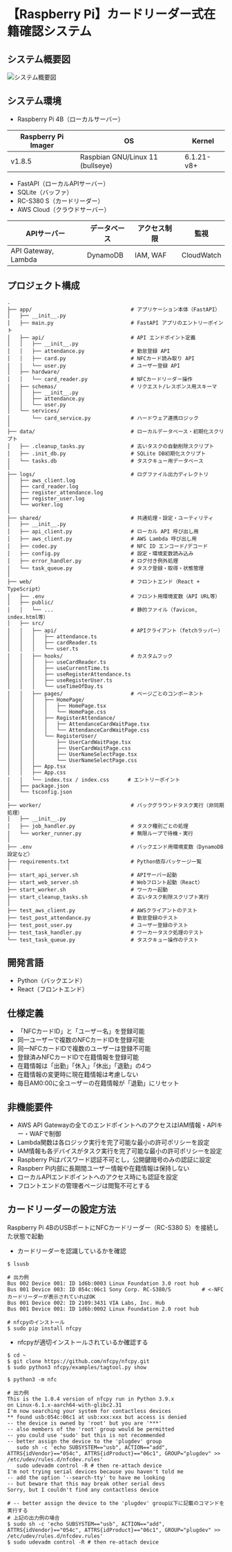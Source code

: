 # 【Raspberry Pi】カードリーダー式在籍確認システム

## システム概要図

![システム概要図](documents/システム概要図.png)

## システム環境

- Raspberry Pi 4B（ローカルサーバー）

| Raspberry Pi Imager | OS                               | Kernel     |
----                  |----                              |----
| v1.8.5              | Raspbian GNU/Linux 11 (bullseye) | 6.1.21-v8+ |

- FastAPI（ローカルAPIサーバー）
- SQLite（バッファ）
- RC-S380 S（カードリーダー）
- AWS Cloud（クラウドサーバー）

| APIサーバー          | データベース | アクセス制限 | 監視       |
----                  |----         |----         |----
| API Gateway, Lambda | DynamoDB    | IAM, WAF    | CloudWatch |

## プロジェクト構成

```
.
├── app/                                # アプリケーション本体（FastAPI）
│   ├── __init__.py
│   ├── main.py                         # FastAPI アプリのエントリーポイント
│   ├── api/                            # API エンドポイント定義
│   │   ├── __init__.py
│   │   ├── attendance.py               # 勤怠登録 API
│   │   ├── card.py                     # NFCカード読み取り API
│   │   └── user.py                     # ユーザー登録 API
│   ├── hardware/
│   │   └── card_reader.py              # NFCカードリーダー操作
│   ├── schemas/                        # リクエスト/レスポンス用スキーマ
│   │   ├── __init__.py
│   │   ├── attendance.py
│   │   └── user.py
│   └── services/
│       └── card_service.py             # ハードウェア連携ロジック
│
├── data/                               # ローカルデータベース・初期化スクリプト
│   ├── .cleanup_tasks.py               # 古いタスクの自動削除スクリプト
│   ├── .init_db.py                     # SQLite DB初期化スクリプト
│   └── tasks.db                        # タスクキュー用データベース
│
├── logs/                               # ログファイル出力ディレクトリ
│   ├── aws_client.log
│   ├── card_reader.log
│   ├── register_attendance.log
│   ├── register_user.log
│   └── worker.log
│
├── shared/                             # 共通処理・設定・ユーティリティ
│   ├── __init__.py
│   ├── api_client.py                   # ローカル API 呼び出し用
│   ├── aws_client.py                   # AWS Lambda 呼び出し用
│   ├── codec.py                        # NFC ID エンコード/デコード
│   ├── config.py                       # 設定・環境変数読み込み
│   ├── error_handler.py                # ログ付き例外処理
│   └── task_queue.py                   # タスク登録・取得・状態管理
│
├── web/                                # フロントエンド（React + TypeScript）
│   ├── .env                            # フロント用環境変数（API URL等）
│   ├── public/
│   │   └── ...                         # 静的ファイル（favicon, index.html等）
│   ├── src/
│   │   ├── api/                        # APIクライアント（fetchラッパー）
│   │   │   ├── attendance.ts
│   │   │   ├── cardReader.ts
│   │   │   └── user.ts
│   │   ├── hooks/                      # カスタムフック
│   │   │   ├── useCardReader.ts
│   │   │   ├── useCurrentTime.ts
│   │   │   ├── useRegisterAttendance.ts
│   │   │   ├── useRegisterUser.ts
│   │   │   └── useTimeOfDay.ts
│   │   ├── pages/                      # ページごとのコンポーネント
│   │   │   ├── HomePage/
│   │   │   │   ├── HomePage.tsx
│   │   │   │   └── HomePage.css
│   │   │   ├── RegisterAttendance/
│   │   │   │   ├── AttendanceCardWaitPage.tsx
│   │   │   │   └── AttendanceCardWaitPage.css
│   │   │   └── RegisterUser/
│   │   │       ├── UserCardWaitPage.tsx
│   │   │       ├── UserCardWaitPage.css
│   │   │       ├── UserNameSelectPage.tsx
│   │   │       └── UserNameSelectPage.css
│   │   ├── App.tsx
│   │   ├── App.css
│   │   └── index.tsx / index.css      # エントリーポイント
│   ├── package.json
│   └── tsconfig.json
│
├── worker/                             # バックグラウンドタスク実行（非同期処理）
│   ├── __init__.py
│   ├── job_handler.py                  # タスク種別ごとの処理
│   └── worker_runner.py                # 無限ループで待機・実行
│
├── .env                                # バックエンド用環境変数（DynamoDB設定など）
├── requirements.txt                    # Python依存パッケージ一覧
│
├── start_api_server.sh                 # APIサーバー起動
├── start_web_server.sh                 # Webフロント起動（React）
├── start_worker.sh                     # ワーカー起動
├── start_cleanup_tasks.sh              # 古いタスク削除スクリプト実行
│
├── test_aws_client.py                  # AWSクライアントのテスト
├── test_post_attendance.py             # 勤怠登録のテスト
├── test_post_user.py                   # ユーザー登録のテスト
├── test_task_handler.py                # ワーカータスク処理のテスト
└── test_task_queue.py                  # タスクキュー操作のテスト
```

## 開発言語

- Python（バックエンド）
- React（フロントエンド）

## 仕様定義

- 「NFCカードID」と「ユーザー名」を登録可能
- 同一ユーザーで複数のNFCカードIDを登録可能
- 同一NFCカードIDで複数のユーザーは登録不可能
- 登録済みNFCカードIDで在籍情報を登録可能
- 在籍情報は「出勤」「休入」「休出」「退勤」の4つ
- 在籍情報の変更時に現在籍情報は考慮しない
- 毎日AM0:00に全ユーザーの在籍情報が「退勤」にリセット

## 非機能要件

- AWS API Gatewayの全てのエンドポイントへのアクセスはIAM情報・APIキー・WAFで制御
- Lambda関数は各ロジック実行を完了可能な最小の許可ポリシーを設定
- IAM情報も各デバイスがタスク実行を完了可能な最小の許可ポリシーを設定
- Raspberry Piはパスワード認証不可とし，公開鍵暗号のみの認証に設定
- Raspberr Pi内部に長期間ユーザー情報や在籍情報は保持しない
- ローカルAPIエンドポイントへのアクセス時にも認証を設定
- フロントエンドの管理者ページは閲覧不可とする

## カードリーダーの設定方法

Raspberry Pi 4BのUSBポートにNFCカードリーダー（RC-S380 S）を接続した状態で起動

- カードリーダーを認識しているかを確認
```
$ lsusb

# 出力例
Bus 002 Device 001: ID 1d6b:0003 Linux Foundation 3.0 root hub
Bus 001 Device 003: ID 054c:06c1 Sony Corp. RC-S380/S          # <-NFCカードリーダーが表示されていればOK
Bus 001 Device 002: ID 2109:3431 VIA Labs, Inc. Hub
Bus 001 Device 001: ID 1d6b:0002 Linux Foundation 2.0 root hub

# nfcpyのインストール
$ sudo pip install nfcpy
```

- nfcpyが適切インストールされているか確認する
```
$ cd ~
$ git clone https://github.com/nfcpy/nfcpy.git
$ sudo python3 nfcpy/examples/tagtool.py show

$ python3 -m nfc

# 出力例
This is the 1.0.4 version of nfcpy run in Python 3.9.x
on Linux-6.1.x-aarch64-with-glibc2.31
I'm now searching your system for contactless devices
** found usb:054c:06c1 at usb:xxx:xxx but access is denied
-- the device is owned by 'root' but you are '***'
-- also members of the 'root' group would be permitted
-- you could use 'sudo' but this is not recommended
-- better assign the device to the 'plugdev' group
   sudo sh -c 'echo SUBSYSTEM=="usb", ACTION=="add", ATTRS{idVendor}=="054c", ATTRS{idProduct}=="06c1", GROUP="plugdev" >> /etc/udev/rules.d/nfcdev.rules'
   sudo udevadm control -R # then re-attach device
I'm not trying serial devices because you haven't told me
-- add the option '--search-tty' to have me looking
-- but beware that this may break other serial devs
Sorry, but I couldn't find any contactless device

# -- better assign the device to the 'plugdev' group以下に記載のコマンドを実行する
# 上記の出力例の場合
$ sudo sh -c 'echo SUBSYSTEM=="usb", ACTION=="add", ATTRS{idVendor}=="054c", ATTRS{idProduct}=="06c1", GROUP="plugdev" >> /etc/udev/rules.d/nfcdev.rules'
$ sudo udevadm control -R # then re-attach device
```